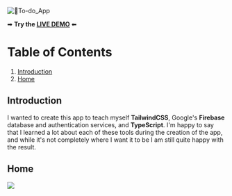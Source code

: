 ![📃_To-do_App_](https://user-images.githubusercontent.com/43575081/188326062-f4789104-8135-445c-9192-e3933235d1eb.png)


➡ **Try the [LIVE DEMO](https://todo-1xqqjv0u9-jordanadair.vercel.app/)** ⬅

# Table of Contents
1. [Introduction](#introduction)
2. [Home](#home)

## Introduction <a name="introduction"/>
I wanted to create this app to teach myself **TailwindCSS**, Google's **Firebase** database and authentication services, and **TypeScript**. I'm happy to say that I learned a lot about each of these tools during the creation of the app, and while it's not completely where I want it to be I am still quite happy with the result. 

## Home <a name="home"/>
<img src="/assets/screenshots/">
